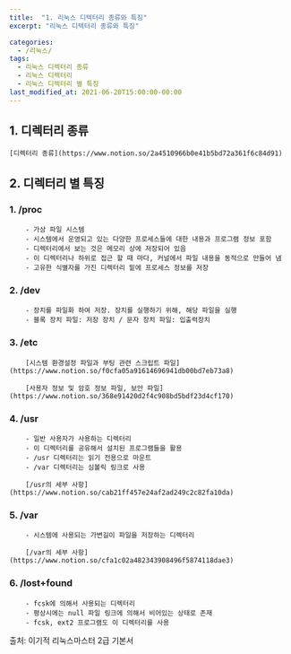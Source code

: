 ```yaml
---
title:  "1. 리눅스 디텍터리 종류와 특징"
excerpt: "리눅스 디텍터리 종류와 특징"

categories:
  - /리눅스/
tags:
  - 리눅스 디렉터리 종류
  - 리눅스 디렉터리
  - 리눅스 디렉터리 별 특징
last_modified_at: 2021-06-20T15:00:00-00:00
---
```


## 1. 디렉터리 종류

    [디렉터리 종류](https://www.notion.so/2a4510966b0e41b5bd72a361f6c84d91)

## 2. 디렉터리 별 특징
### 1. /proc
        - 가상 파일 시스템
        - 시스템에서 운영되고 있는 다양한 프로세스들에 대한 내용과 프로그램 정보 포함
        - 디렉터리에서 보는 것은 메모리 상에 저장되어 있음
        - 이 디렉터리나 하위로 접근 할 때 마다, 커널에서 파일 내용을 동적으로 만들어 냄
        - 고유한 식별자를 가진 디렉터리 밑에 프로세스 정보를 저장

### 2. /dev
        - 장치를 파일화 하여 저장. 장치를 실행하기 위해, 해당 파일을 실행
        - 블록 장치 파일: 저장 장치 / 문자 장치 파일: 입출력장치

### 3. /etc

        [시스템 환경설정 파일과 부팅 관련 스크립트 파일](https://www.notion.so/f0cfa05a91614696941db00bd7eb73a8)

        [사용자 정보 및 암호 정보 파일, 보안 파일](https://www.notion.so/368e91420d2f4c908bd5bdf23d4cf170)

### 4. /usr
        - 일반 사용자가 사용하는 디렉터리
        - 이 디렉터리를 공유해서 설치된 프로그램들을 활용
        - /usr 디렉터리는 읽기 전용으로 마운트
        - /var 디렉터리는 심볼릭 링크로 사용

        [/usr의 세부 사항](https://www.notion.so/cab21ff457e24af2ad249c2c82fa10da)

### 5. /var
        - 시스템에 사용되는 가변길이 파일을 저장하는 디렉터리

        [/var의 세부 사항](https://www.notion.so/cfa1c02a482343908496f5874118dae3)

### 6. /lost+found
        - fcsk에 의해서 사용되는 디렉터리
        - 평상시에는 null 파일 링크에 의해서 비어있는 상태로 존재
        - fcsk, ext2 프로그램도 이 디렉터리를 사용

출처: 이기적 리눅스마스터 2급 기본서

